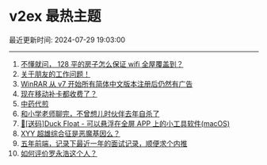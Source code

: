 # v2ex 最热主题

最近更新时间: 2024-07-29 19:03:00

--- 
1. [不懂就问， 128 平的房子怎么保证 wifi 全屋覆盖到？](https://www.v2ex.com/t/1060736) 
2. [关于朋友的工作问题！](https://www.v2ex.com/t/1060755) 
3. [WinRAR 从 v7 开始所有简体中文版本注册后仍然有广告](https://www.v2ex.com/t/1060747) 
4. [现在移动补卡都收费了？](https://www.v2ex.com/t/1060752) 
5. [中药代煎](https://www.v2ex.com/t/1060787) 
6. [和小学老师聊完，不曾想儿时伙伴去年自杀了](https://www.v2ex.com/t/1060776) 
7. [🎁[送码]Duck Float - 可以悬浮在全屏 APP 上的小工具软件(macOS)](https://www.v2ex.com/t/1060783) 
8. [XYY 超雄综合征是恶魔基因么？](https://www.v2ex.com/t/1060803) 
9. [五年前端，记录下最近一年的面试记录，顺便求个内推](https://www.v2ex.com/t/1060838) 
10. [如何评价罗永浩这个人？](https://www.v2ex.com/t/1060876) 
